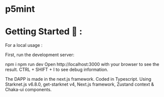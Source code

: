 # p5mint

# Getting Started 🚀 :

For a local usage :

First, run the development server:

npm i
npm run dev
Open http://localhost:3000 with your browser to see the result.
CTRL + SHIFT + I to see debug information.

The DAPP is made in the next.js framework. Coded in Typescript. Using Starknet.js v6.8.0, get-starknet v4, Next.js framework, Zustand context & Chaka-ui components.

